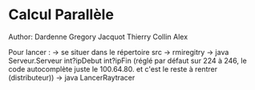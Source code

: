 # Calcul Parallèle

Author:
Dardenne Gregory
Jacquot Thierry
Collin Alex

Pour lancer : 
-> se situer dans le répertoire src
-> rmiregitry
-> java Serveur.Serveur int?ipDebut int?ipFin (réglé par défaut sur 224 à 246, le code autocomplète juste le 100.64.80. et c'est le reste à rentrer (distributeur))
-> java LancerRaytracer